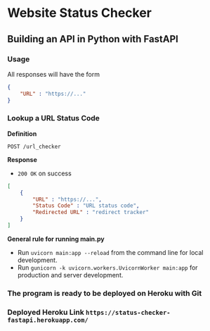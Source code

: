 # Website Status Checker

## Building an API in Python with FastAPI

### Usage

All responses will have the form

```json
{
    "URL" : "https://..."
}
```

### Lookup a URL Status Code

**Definition**

`POST /url_checker`

**Response**

- `200 OK` on success

```json
[
    {
        "URL" : "https://...",
        "Status Code" : "URL status code",
        "Redirected URL" : "redirect tracker"
    }
]
```

**General rule for running main.py**

- Run `uvicorn main:app --reload` from the command line for local development.
- Run `gunicorn -k uvicorn.workers.UvicornWorker main:app` for production and server development.

### The program is ready to be deployed on Heroku with Git 
### Deployed Heroku Link `https://status-checker-fastapi.herokuapp.com/`
